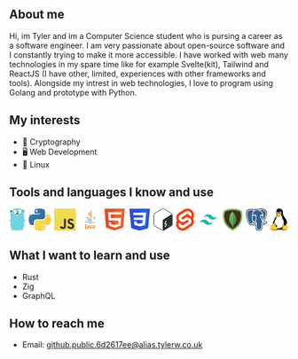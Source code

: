 ## About me
Hi, im Tyler and im a Computer Science student who is pursing a career as a software engineer. I am very passionate about open-source software and I constantly trying to make it more accessible. I have worked with web many technologies in my spare time like for example Svelte(kit), Tailwind and ReactJS (I have other, limited, experiences with other frameworks and tools). Alongside my intrest in web technologies, I love to program using Golang and prototype with Python. 

## My interests
- 🔐 Cryptography
- 🖥 Web Development
- 🐧 Linux

## Tools and languages I know and use
![Golang, Python, JavaScript, Java, HTML, CSS, Bash, Svelte, Tailwind, MongoDB, Postgres, Linux](./languages+tools.png)

## What I want to learn and use
- Rust
- Zig
- GraphQL

## How to reach me
- Email: github.public.6d2617ee@alias.tylerw.co.uk

